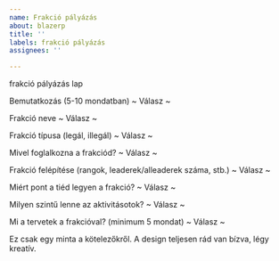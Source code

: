 ```yaml
---
name: Frakció pályázás
about: blazerp
title: ''
labels: frakció pályázás
assignees: ''

---
```


frakció pályázás lap


Bemutatkozás (5-10 mondatban)
~ Válasz ~


Frakció neve
~ Válasz ~


Frakció típusa (legál, illegál)
~ Válasz ~


Mivel foglalkozna a frakciód?
~ Válasz ~


Frakció felépítése (rangok, leaderek/alleaderek száma, stb.)
~ Válasz ~


Miért pont a tiéd legyen a frakció?
~ Válasz ~


Milyen szintű lenne az aktivitásotok?
~ Válasz ~


Mi a tervetek a frakcióval? (minimum 5 mondat)
~ Válasz ~
​

Ez csak egy minta a kötelezőkről. A design teljesen rád van bízva, légy kreatív.
